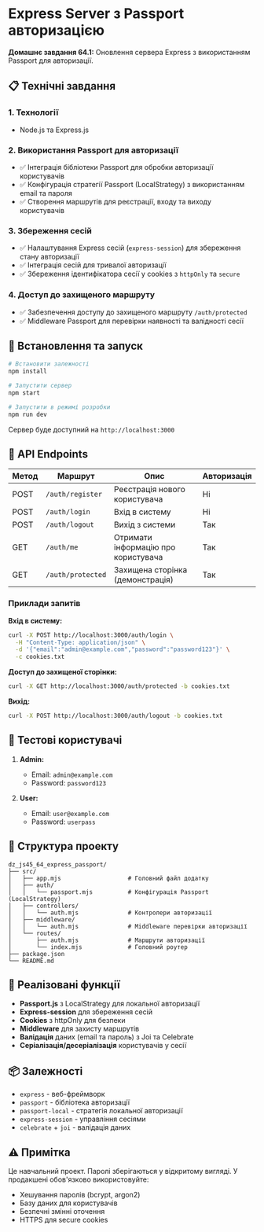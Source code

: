 # Express Server з Passport авторизацією

**Домашнє завдання 64.1:** Оновлення сервера Express з використанням Passport для авторизації.

## 📋 Технічні завдання

### 1. Технології

- Node.js та Express.js

### 2. Використання Passport для авторизації

- ✅ Інтеграція бібліотеки Passport для обробки авторизації користувачів
- ✅ Конфігурація стратегії Passport (LocalStrategy) з використанням email та пароля
- ✅ Створення маршрутів для реєстрації, входу та виходу користувачів

### 3. Збереження сесій

- ✅ Налаштування Express сесій (`express-session`) для збереження стану авторизації
- ✅ Інтеграція сесій для тривалої авторизації
- ✅ Збереження ідентифікатора сесії у cookies з `httpOnly` та `secure`

### 4. Доступ до захищеного маршруту

- ✅ Забезпечення доступу до захищеного маршруту `/auth/protected`
- ✅ Middleware Passport для перевірки наявності та валідності сесії

## 🚀 Встановлення та запуск

```bash
# Встановити залежності
npm install

# Запустити сервер
npm start

# Запустити в режимі розробки
npm run dev
```

Сервер буде доступний на `http://localhost:3000`

## 📡 API Endpoints

| Метод | Маршрут           | Опис                                | Авторизація |
| ----- | ----------------- | ----------------------------------- | ----------- |
| POST  | `/auth/register`  | Реєстрація нового користувача       | Ні          |
| POST  | `/auth/login`     | Вхід в систему                      | Ні          |
| POST  | `/auth/logout`    | Вихід з системи                     | Так         |
| GET   | `/auth/me`        | Отримати інформацію про користувача | Так         |
| GET   | `/auth/protected` | Захищена сторінка (демонстрація)    | Так         |

### Приклади запитів

**Вхід в систему:**

```bash
curl -X POST http://localhost:3000/auth/login \
  -H "Content-Type: application/json" \
  -d '{"email":"admin@example.com","password":"password123"}' \
  -c cookies.txt
```

**Доступ до захищеної сторінки:**

```bash
curl -X GET http://localhost:3000/auth/protected -b cookies.txt
```

**Вихід:**

```bash
curl -X POST http://localhost:3000/auth/logout -b cookies.txt
```

## 👥 Тестові користувачі

1. **Admin:**

   - Email: `admin@example.com`
   - Password: `password123`

2. **User:**
   - Email: `user@example.com`
   - Password: `userpass`

## 📁 Структура проекту

```
dz_js45_64_express_passport/
├── src/
│   ├── app.mjs                   # Головний файл додатку
│   ├── auth/
│   │   └── passport.mjs          # Конфігурація Passport (LocalStrategy)
│   ├── controllers/
│   │   └── auth.mjs              # Контролери авторизації
│   ├── middleware/
│   │   └── auth.mjs              # Middleware перевірки авторизації
│   └── routes/
│       ├── auth.mjs              # Маршрути авторизації
│       └── index.mjs             # Головний роутер
├── package.json
└── README.md
```

## 🔐 Реалізовані функції

- **Passport.js** з LocalStrategy для локальної авторизації
- **Express-session** для збереження сесій
- **Cookies** з httpOnly для безпеки
- **Middleware** для захисту маршрутів
- **Валідація** даних (email та пароль) з Joi та Celebrate
- **Серіалізація/десеріалізація** користувачів у сесії

## 📦 Залежності

- `express` - веб-фреймворк
- `passport` - бібліотека авторизації
- `passport-local` - стратегія локальної авторизації
- `express-session` - управління сесіями
- `celebrate` + `joi` - валідація даних

## ⚠️ Примітка

Це навчальний проект. Паролі зберігаються у відкритому вигляді. У продакшені обов'язково використовуйте:

- Хешування паролів (bcrypt, argon2)
- Базу даних для користувачів
- Безпечні змінні оточення
- HTTPS для secure cookies
